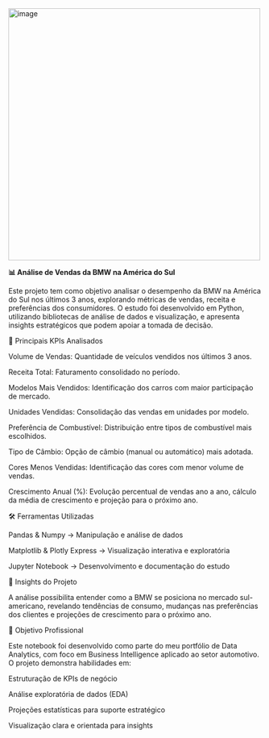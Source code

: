 
<img width="500" height="500" alt="image" src="https://github.com/user-attachments/assets/0b5ab19e-7405-46b6-a06c-5d1a04f5a124" />






**📊 Análise de Vendas da BMW na América do Sul**

Este projeto tem como objetivo analisar o desempenho da BMW na América do Sul nos últimos 3 anos, explorando métricas de vendas, receita e preferências dos consumidores. O estudo foi desenvolvido em Python, utilizando bibliotecas de análise de dados e visualização, e apresenta insights estratégicos que podem apoiar a tomada de decisão.

🔑 Principais KPIs Analisados

Volume de Vendas: Quantidade de veículos vendidos nos últimos 3 anos.

Receita Total: Faturamento consolidado no período.

Modelos Mais Vendidos: Identificação dos carros com maior participação de mercado.

Unidades Vendidas: Consolidação das vendas em unidades por modelo.

Preferência de Combustível: Distribuição entre tipos de combustível mais escolhidos.

Tipo de Câmbio: Opção de câmbio (manual ou automático) mais adotada.

Cores Menos Vendidas: Identificação das cores com menor volume de vendas.

Crescimento Anual (%): Evolução percentual de vendas ano a ano, cálculo da média de crescimento e projeção para o próximo ano.

🛠️ Ferramentas Utilizadas

Pandas & Numpy → Manipulação e análise de dados

Matplotlib & Plotly Express → Visualização interativa e exploratória

Jupyter Notebook → Desenvolvimento e documentação do estudo

📌 Insights do Projeto

A análise possibilita entender como a BMW se posiciona no mercado sul-americano, revelando tendências de consumo, mudanças nas preferências dos clientes e projeções de crescimento para o próximo ano.

🎯 Objetivo Profissional

Este notebook foi desenvolvido como parte do meu portfólio de Data Analytics, com foco em Business Intelligence aplicado ao setor automotivo. O projeto demonstra habilidades em:

Estruturação de KPIs de negócio

Análise exploratória de dados (EDA)

Projeções estatísticas para suporte estratégico

Visualização clara e orientada para insights
